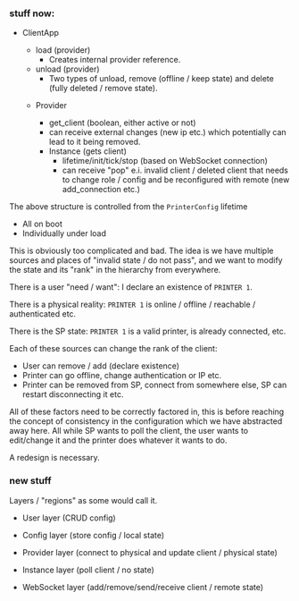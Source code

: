 ### stuff now:

- ClientApp
    * load (provider)
        * Creates internal provider reference.
    * unload (provider)
        * Two types of unload, remove (offline / keep state) and delete (fully deleted / remove state).

    - Provider
        * get_client (boolean, either active or not)
        * can receive external changes (new ip etc.) which potentially can lead to it being removed.

        - Instance (gets client)
            * lifetime/init/tick/stop (based on WebSocket connection)
            * can receive "pop" e.i. invalid client / deleted client that needs to change role / config and be
              reconfigured with remote (new add_connection etc.)

The above structure is controlled from the `PrinterConfig` lifetime

- All on boot
- Individually under load

This is obviously too complicated and bad. The idea is we have multiple sources and places of "invalid state / do not
pass", and we want to modify the state and its "rank" in the hierarchy from everywhere.


There is a user "need / want": I declare an existence of `PRINTER 1`.

There is a physical reality: `PRINTER 1` is online / offline / reachable / authenticated etc.

There is the SP state: `PRINTER 1` is a valid printer, is already connected, etc.


Each of these sources can change the rank of the client:

- User can remove / add (declare existence)
- Printer can go offline, change authentication or IP etc.
- Printer can be removed from SP, connect from somewhere else, SP can restart disconnecting it etc.

All of these factors need to be correctly factored in, this is before reaching the concept of consistency in the configuration
which we have abstracted away here. All while SP wants to poll the client, the user wants to edit/change it and the printer does
whatever it wants to do.

A redesign is necessary.

### new stuff

Layers / "regions" as some would call it.

- User layer (CRUD config)
- Config layer (store config / local state)
- Provider layer (connect to physical and update client / physical state)

- Instance layer (poll client / no state)
- WebSocket layer (add/remove/send/receive client / remote state)


